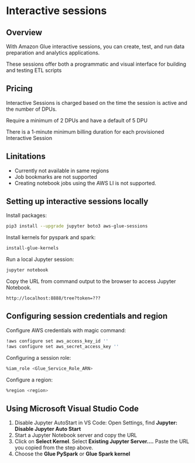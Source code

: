 # Interactive sessions

## Overview

With Amazon Glue interactive sessions, you can create, test, and run data preparation and analytics applications.

These sessions offer both a programmatic and visual interface for building and testing ETL scripts


## Pricing

Interactive Sessions is charged based on the time the session is active and the number of DPUs.

Require a minimum of 2 DPUs and have a default of 5 DPU

There is a 1-minute minimum billing duration for each provisioned Interactive Session


## Linitations

- Currently not available in same regions
- Job bookmarks are not supported
- Creating notebook jobs using the AWS LI is not supported.


## Setting up interactive sessions locally

Install packages:
```sh
pip3 install --upgrade jupyter boto3 aws-glue-sessions         
```

Install kernels for pyspark and spark:
```sh
install-glue-kernels  	          
```

Run a local Jupyter session:
```sh
jupyter notebook
```

Copy the URL from command output to the browser to access Jupyter Notebook.
```
http://localhost:8888/tree?token=???
```

## Configuring session credentials and region

Configure AWS credentials with magic command:
```sh
!aws configure set aws_access_key_id ''
!aws configure set aws_secret_access_key ''
```

Configuring a session role:
```sh
%iam_role <Glue_Service_Role_ARN>
```

Configure a region:
```sh
%region <region>
```


## Using Microsoft Visual Studio Code

1. Disable Jupyter AutoStart in VS Code: Open Settings, find **Jupyter: Disable Jupyter Auto Start**
2. Start a Jupyter Notebook server and copy the URL
3. Click on **Select Kernel**. Select **Existing Jupyter Server....** Paste the URL you copied from the step above.
4. Choose the **Glue PySpark** or **Glue Spark kernel**
